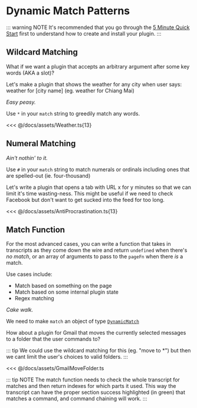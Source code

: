 # Dynamic Match Patterns

::: warning NOTE
It's recommended that you go through the [5 Minute Quick Start](/quick-start.md) first to understand how to create and install your plugin.
:::

## Wildcard Matching

What if we want a plugin that accepts an arbitrary argument after some key words (AKA a slot)?

Let's make a plugin that shows the weather for any city when user says: <span class="voice-cmd">weather for [city name]</span> (eg. <span class="voice-cmd">weather for Chiang Mai</span>)

_Easy peasy._

Use `*` in your `match` string to greedily match any words.

<<< @/docs/assets/Weather.ts{13}

## Numeral Matching

_Ain't nothin' to it._

Use `#` in your `match` string to match numerals or ordinals including ones that are spelled-out (ie. <span class="voice-cmd">four-thousand</span>)

Let's write a plugin that opens a tab with URL x for y minutes so that we can limit it's time wasting-ness. This might be useful if we need to check Facebook but don't want to get sucked into the feed for too long.

<<< @/docs/assets/AntiProcrastination.ts{13}

## Match Function

For the most advanced cases, you can write a function that takes in transcripts as they come down the wire and return `undefined` when there's *no match*, or an array of arguments to pass to the `pageFn` when there *is* a match.

Use cases include:
 * Match based on something on the page
 * Match based on some internal plugin state
 * Regex matching

_Cake walk._

We need to make `match` an object of type [`DynamicMatch`](/api-reference/command.md#dynamicmatch)

How about a plugin for Gmail that moves the currently selected messages to a folder that the user commands to?

::: tip
We could use the wildcard matching for this (eg. "move to *") but then we cant limit the user's choices to valid folders.
:::

<<< @/docs/assets/GmailMoveFolder.ts


::: tip NOTE
The match function needs to check the whole transcript for matches and then return indexes for which parts it used.
This way the transcript can have the proper section success highlighted (in green) that matches a command, and command chaining will work.
:::
